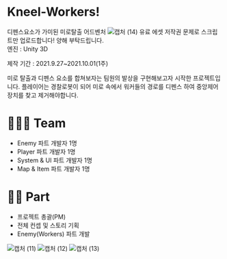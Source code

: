 # Kneel-Workers!
디펜스요소가 가미된 미로탈출 어드벤처
![캡처 (14)](https://user-images.githubusercontent.com/93479286/150279032-fa6dc30d-f8d6-481d-bab7-9dec77886a2c.png)
유료 에셋 저작권 문제로 스크립트만 업로드합니다! 양해 부탁드립니다.   
엔진 : Unity 3D   

제작 기간 : 2021.9.27~2021.10.01(1주)

미로 탈출과 디펜스 요소를 합쳐보자는 팀원의 발상을 구현해보고자 시작한 프로젝트입니다. 
플레이어는 경찰로봇이 되어 미로 속에서 워커들의 경로를 디펜스 하여 중앙제어장치를 찾고 제거해야합니다.

# 🧑🏻‍💻 Team

- Enemy 파트 개발자 1명
- Player 파트 개발자 1명
- System & UI 파트 개발자 1명
- Map & Item 파트 개발자 1명

# 🤚🏻 Part

- 프로젝트 총괄(PM)
- 전체 컨셉 및 스토리 기획
- Enemy(Workers) 파트 개발

![캡처 (11)](https://user-images.githubusercontent.com/93479286/150279044-a59be569-73e1-4c5c-b10d-60168d2502be.png)
![캡처 (12)](https://user-images.githubusercontent.com/93479286/150279050-d4caec54-7e7b-415b-b732-b980b7b1ed2f.png)
![캡처 (13)](https://user-images.githubusercontent.com/93479286/150279058-42387390-de8b-45af-a432-55dc6912fa1c.png)

